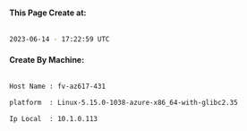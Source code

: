 
   
#### This Page Create at:

```bash

2023-06-14 - 17:22:59 UTC

```

#### Create By Machine:

```bash

Host Name : fv-az617-431

platform  : Linux-5.15.0-1038-azure-x86_64-with-glibc2.35

Ip Local  : 10.1.0.113

```

